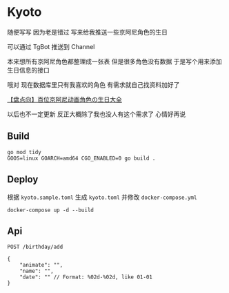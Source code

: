 # Kyoto

随便写写
因为老是错过
写来给我推送一些京阿尼角色的生日

可以通过 TgBot 推送到 Channel

本来想所有京阿尼角色都整理成一张表
但是很多角色没有数据
于是写个用来添加生日信息的接口

哦对
现在数据库里只有我喜欢的角色
有需求就自己找资料加好了

[【盘点向】百位京阿尼动画角色の生日大全](https://www.bilibili.com/video/BV1m7411p7EG/)

以后也不一定更新
反正大概除了我也没人有这个需求了
心情好再说

## Build
```shell
go mod tidy
GOOS=linux GOARCH=amd64 CGO_ENABLED=0 go build .
```

## Deploy
根据 `kyoto.sample.toml` 生成 `kyoto.toml` 并修改 `docker-compose.yml`
```shell
docker-compose up -d --build
```

## Api
`POST /birthday/add`
```
{
    "animate": "",
    "name": "",
    "date": "" // Format: %02d-%02d, like 01-01
}
```
